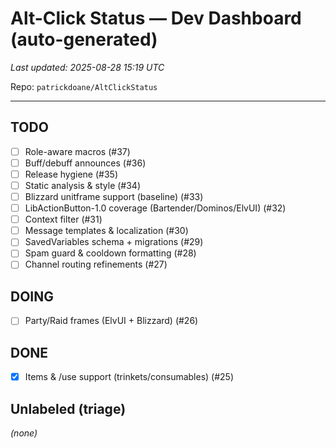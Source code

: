 # Alt-Click Status — Dev Dashboard (auto-generated)

_Last updated: 2025-08-28 15:19 UTC_

Repo: `patrickdoane/AltClickStatus`

---

## TODO
- [ ] Role-aware macros (#37)
- [ ] Buff/debuff announces (#36)
- [ ] Release hygiene (#35)
- [ ] Static analysis & style (#34)
- [ ] Blizzard unitframe support (baseline) (#33)
- [ ] LibActionButton-1.0 coverage (Bartender/Dominos/ElvUI) (#32)
- [ ] Context filter (#31)
- [ ] Message templates & localization (#30)
- [ ] SavedVariables schema + migrations (#29)
- [ ] Spam guard & cooldown formatting (#28)
- [ ] Channel routing refinements (#27)

## DOING
- [ ] Party/Raid frames (ElvUI + Blizzard) (#26)

## DONE
- [x] Items & /use support (trinkets/consumables) (#25)

## Unlabeled (triage)
_(none)_
